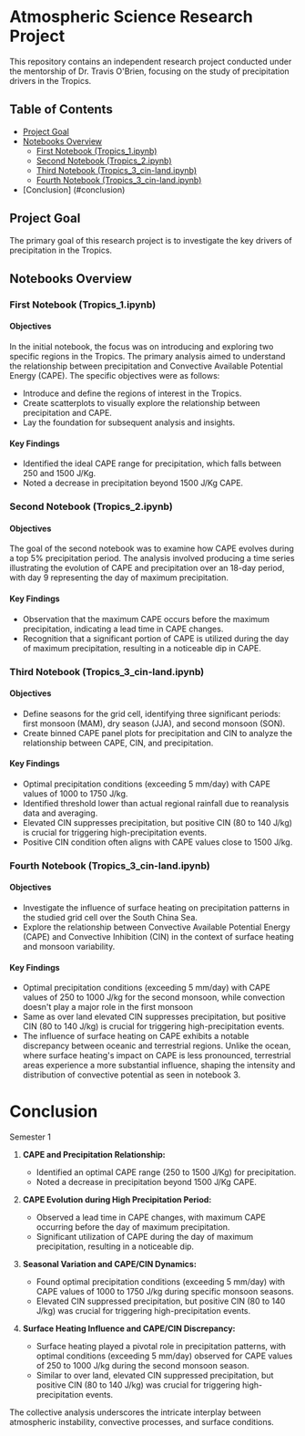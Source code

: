 # Atmospheric Science Research Project

This repository contains an independent research project conducted under the mentorship of Dr. Travis O'Brien, focusing on the study of precipitation drivers in the Tropics.

## Table of Contents

- [Project Goal](#project-goal)
- [Notebooks Overview](#notebooks-overview)
  - [First Notebook (Tropics_1.ipynb)](#first-notebook-tropics_1ipynb)
  - [Second Notebook (Tropics_2.ipynb)](#second-notebook-tropics_2ipynb)
  - [Third Notebook (Tropics_3_cin-land.ipynb)](#third-notebook-tropics_3_cin-landipynb)
  - [Fourth Notebook (Tropics_3_cin-land.ipynb)](#third-notebook-tropics_4_cin-oceanipynb)
- [Conclusion] (#conclusion)

## Project Goal

The primary goal of this research project is to investigate the key drivers of precipitation in the Tropics.

## Notebooks Overview

### First Notebook (Tropics_1.ipynb)

#### Objectives

In the initial notebook, the focus was on introducing and exploring two specific regions in the Tropics. The primary analysis aimed to understand the relationship between precipitation and Convective Available Potential Energy (CAPE). The specific objectives were as follows:

- Introduce and define the regions of interest in the Tropics.
- Create scatterplots to visually explore the relationship between precipitation and CAPE.
- Lay the foundation for subsequent analysis and insights.

#### Key Findings

- Identified the ideal CAPE range for precipitation, which falls between 250 and 1500 J/Kg.
- Noted a decrease in precipitation beyond 1500 J/Kg CAPE.

### Second Notebook (Tropics_2.ipynb)

#### Objectives

The goal of the second notebook was to examine how CAPE evolves during a top 5% precipitation period. The analysis involved producing a time series illustrating the evolution of CAPE and precipitation over an 18-day period, with day 9 representing the day of maximum precipitation.

#### Key Findings

- Observation that the maximum CAPE occurs before the maximum precipitation, indicating a lead time in CAPE changes.
- Recognition that a significant portion of CAPE is utilized during the day of maximum precipitation, resulting in a noticeable dip in CAPE.

### Third Notebook (Tropics_3_cin-land.ipynb)

#### Objectives

- Define seasons for the grid cell, identifying three significant periods: first monsoon (MAM), dry season (JJA), and second monsoon (SON).
- Create binned CAPE panel plots for precipitation and CIN to analyze the relationship between CAPE, CIN, and precipitation.

#### Key Findings

- Optimal precipitation conditions (exceeding 5 mm/day) with CAPE values of 1000 to 1750 J/kg.
- Identified threshold lower than actual regional rainfall due to reanalysis data and averaging.
- Elevated CIN suppresses precipitation, but positive CIN (80 to 140 J/kg) is crucial for triggering high-precipitation events.
- Positive CIN condition often aligns with CAPE values close to 1500 J/kg.

### Fourth Notebook (Tropics_3_cin-land.ipynb)

#### Objectives

- Investigate the influence of surface heating on precipitation patterns in the studied grid cell over the South China Sea.
- Explore the relationship between Convective Available Potential Energy (CAPE) and Convective Inhibition (CIN) in the context of surface heating and monsoon variability.

#### Key Findings

- Optimal precipitation conditions (exceeding 5 mm/day) with CAPE values of 250 to 1000 J/kg for the second monsoon, while convection doesn't play a major role in the first monsoon
- Same as over land elevated CIN suppresses precipitation, but positive CIN (80 to 140 J/kg) is crucial for triggering high-precipitation events.
- The influence of surface heating on CAPE exhibits a notable discrepancy between oceanic and terrestrial regions. Unlike the ocean, where surface heating's impact on CAPE is less pronounced, terrestrial areas experience a more substantial influence, shaping the intensity and distribution of convective potential as seen in notebook 3.

# Conclusion

Semester 1 

1. **CAPE and Precipitation Relationship:**
   - Identified an optimal CAPE range (250 to 1500 J/Kg) for precipitation.
   - Noted a decrease in precipitation beyond 1500 J/Kg CAPE.

2. **CAPE Evolution during High Precipitation Period:**
   - Observed a lead time in CAPE changes, with maximum CAPE occurring before the day of maximum precipitation.
   - Significant utilization of CAPE during the day of maximum precipitation, resulting in a noticeable dip.

3. **Seasonal Variation and CAPE/CIN Dynamics:**
   - Found optimal precipitation conditions (exceeding 5 mm/day) with CAPE values of 1000 to 1750 J/kg during specific monsoon seasons.
   - Elevated CIN suppressed precipitation, but positive CIN (80 to 140 J/kg) was crucial for triggering high-precipitation events.

4. **Surface Heating Influence and CAPE/CIN Discrepancy:**
   - Surface heating played a pivotal role in precipitation patterns, with optimal conditions (exceeding 5 mm/day) observed for CAPE values of 250 to 1000 J/kg during the second monsoon season.
   - Similar to over land, elevated CIN suppressed precipitation, but positive CIN (80 to 140 J/kg) was crucial for triggering high-precipitation events.

The collective analysis underscores the intricate interplay between atmospheric instability, convective processes, and surface conditions.



